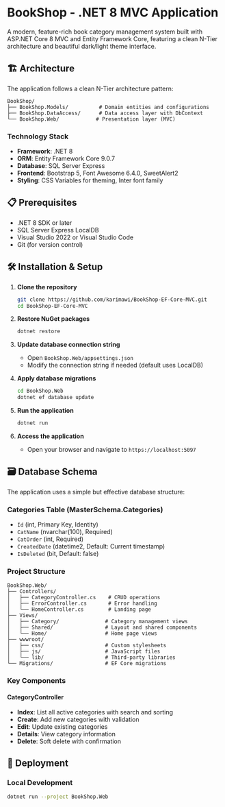 # BookShop - .NET 8 MVC Application

A modern, feature-rich book category management system built with ASP.NET Core 8 MVC and Entity Framework Core, featuring a clean N-Tier architecture and beautiful dark/light theme interface.

## 🏗️ Architecture

The application follows a clean N-Tier architecture pattern:

```
BookShop/
├── BookShop.Models/          # Domain entities and configurations
├── BookShop.DataAccess/      # Data access layer with DbContext
└── BookShop.Web/            # Presentation layer (MVC)
```

### Technology Stack
- **Framework**: .NET 8
- **ORM**: Entity Framework Core 9.0.7
- **Database**: SQL Server Express
- **Frontend**: Bootstrap 5, Font Awesome 6.4.0, SweetAlert2
- **Styling**: CSS Variables for theming, Inter font family

## 📋 Prerequisites

- .NET 8 SDK or later
- SQL Server Express LocalDB
- Visual Studio 2022 or Visual Studio Code
- Git (for version control)

## 🛠️ Installation & Setup

1. **Clone the repository**
   ```bash
   git clone https://github.com/karimawi/BookShop-EF-Core-MVC.git
   cd BookShop-EF-Core-MVC
   ```

2. **Restore NuGet packages**
   ```bash
   dotnet restore
   ```

3. **Update database connection string**
   - Open `BookShop.Web/appsettings.json`
   - Modify the connection string if needed (default uses LocalDB)

4. **Apply database migrations**
   ```bash
   cd BookShop.Web
   dotnet ef database update
   ```

5. **Run the application**
   ```bash
   dotnet run
   ```

6. **Access the application**
   - Open your browser and navigate to `https://localhost:5097`

## 🗃️ Database Schema

The application uses a simple but effective database structure:

### Categories Table (MasterSchema.Categories)
- `Id` (int, Primary Key, Identity)
- `CatName` (nvarchar(100), Required)
- `CatOrder` (int, Required)
- `CreatedDate` (datetime2, Default: Current timestamp)
- `IsDeleted` (bit, Default: false)

### Project Structure
```
BookShop.Web/
├── Controllers/
│   ├── CategoryController.cs    # CRUD operations
│   ├── ErrorController.cs       # Error handling
│   └── HomeController.cs        # Landing page
├── Views/
│   ├── Category/               # Category management views
│   ├── Shared/                 # Layout and shared components
│   └── Home/                   # Home page views
├── wwwroot/
│   ├── css/                    # Custom stylesheets
│   ├── js/                     # JavaScript files
│   └── lib/                    # Third-party libraries
└── Migrations/                 # EF Core migrations
```

### Key Components

#### CategoryController
- **Index**: List all active categories with search and sorting
- **Create**: Add new categories with validation
- **Edit**: Update existing categories
- **Details**: View category information
- **Delete**: Soft delete with confirmation

## 🚀 Deployment

### Local Development
```bash
dotnet run --project BookShop.Web
```